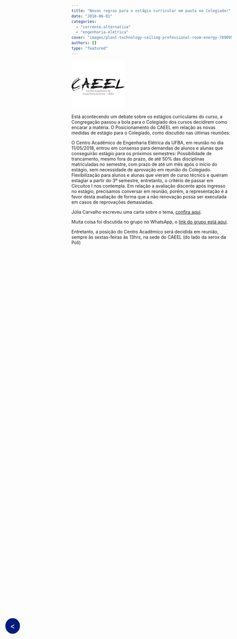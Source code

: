 ```yaml
---
title: "Novas regras para o estágio curricular em pauta no Colegiado!"
date: "2018-06-01"
categories: 
  - "corrente-alternativa"
  - "engenharia-eletrica"
cover: "images/plant-technology-ceiling-professional-room-energy-789095-pxhere.com_menor2.jpg"
authors: []
type: "featured"
---
```


<!--Botão para voltar para a página anterior (posts do corrente alternativa)-->
<a href="javascript:history.back()" style="position: fixed; top: 50%; left: 20px; background-color: #001D7E; color: white; padding: 10px 15px; border-radius: 50%; text-decoration: none; font-size: 24px; z-index: 1000;">&lt;</a>

![Logo do CAEEL](images/CAEEL_168x150.jpg)

Está acontecendo um debate sobre os estágios curriculares do curso, a Congregação passou a bola para o Colegiado dos cursos decidirem como encarar a matéria. O Posicionamento do CAEEL em relação as novas medidas de estágio para o Colegiado, como discutido nas últimas reuniões:

O Centro Acadêmico de Engenharia Elétrica da UFBA, em reunião no dia 11/05/2018, entrou em consenso para demandas de alunos e alunas que conseguirão estágio para os próximos semestres: Possibilidade de trancamento, mesmo fora do prazo, de até 50% das disciplinas matriculadas no semestre, com prazo de até um mês após o início do estágio, sem necessidade de aprovação em reunião do Colegiado. Flexibilização para alunos e alunas que vieram de curso técnico e queiram estagiar a partir do 3º semestre, entretanto, o critério de passar em Circuitos I nos contempla. Em relação a avaliação discente após ingresso no estágio, precisamos conversar em reunião, porém, a representação é a favor desta avaliação de forma que a não renovação possa ser executada em casos de reprovações demasiadas.

Júlia Carvalho escreveu uma carta sobre o tema, [confira aqui](https://docs.google.com/document/d/117jCYYv3FOIebDuEJTu6yRJKZViYGTTw95jHBYi2OUw/edit?usp=sharing).

Muita coisa foi discutida no grupo no WhatsApp, o [link do grupo está aqui](https://chat.whatsapp.com/EoURD6mMTaiBeTOb5BPoW9).

Entretanto, a posição do Centro Acadêmico será decidida em reunião, sempre às sextas-feiras às 13hrs, na sede do CAEEL (do lado da xerox da Poli)
